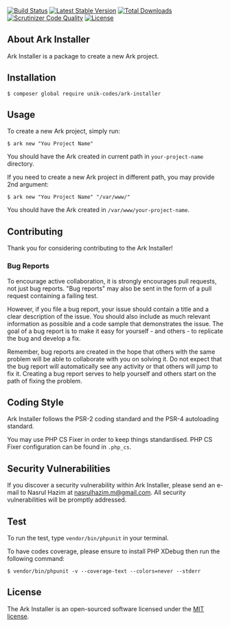 [![Build Status](https://travis-ci.org/unik-codes/ark-installer.svg?branch=master)](https://travis-ci.org/unik-codes/ark-installer) [![Latest Stable Version](https://poser.pugx.org/unik-codes/ark-installer/v/stable)](https://packagist.org/packages/unik-codes/ark-installer) [![Total Downloads](https://poser.pugx.org/unik-codes/ark-installer/downloads)](https://packagist.org/packages/unik-codes/ark-installer) [![Scrutinizer Code Quality](https://scrutinizer-ci.com/g/unik-codes/ark-installer/badges/quality-score.png?b=master)](https://scrutinizer-ci.com/g/unik-codes/ark-installer/?branch=master) [![License](https://poser.pugx.org/unik-codes/ark-installer/license)](https://packagist.org/packages/unik-codes/ark-installer)

## About Ark Installer

Ark Installer is a package to create a new Ark project.

## Installation

```
$ composer global require unik-codes/ark-installer
```

## Usage

To create a new Ark project, simply run:

```
$ ark new "You Project Name"
```

You should have the Ark created in current path in `your-project-name` directory.

If you need to create a new Ark project in different path, you may provide 2nd argument:

```
$ ark new "You Project Name" "/var/www/"
```

You should have the Ark created in `/var/www/your-project-name`.

## Contributing

Thank you for considering contributing to the Ark Installer!

### Bug Reports

To encourage active collaboration, it is strongly encourages pull requests, not just bug reports. "Bug reports" may also be sent in the form of a pull request containing a failing test.

However, if you file a bug report, your issue should contain a title and a clear description of the issue. You should also include as much relevant information as possible and a code sample that demonstrates the issue. The goal of a bug report is to make it easy for yourself - and others - to replicate the bug and develop a fix.

Remember, bug reports are created in the hope that others with the same problem will be able to collaborate with you on solving it. Do not expect that the bug report will automatically see any activity or that others will jump to fix it. Creating a bug report serves to help yourself and others start on the path of fixing the problem.

## Coding Style

Ark Installer follows the PSR-2 coding standard and the PSR-4 autoloading standard. 

You may use PHP CS Fixer in order to keep things standardised. PHP CS Fixer configuration can be found in `.php_cs`.

## Security Vulnerabilities

If you discover a security vulnerability within Ark Installer, please send an e-mail to Nasrul Hazim at nasrulhazim.m@gmail.com. All security vulnerabilities will be promptly addressed.

## Test

To run the test, type `vendor/bin/phpunit` in your terminal.

To have codes coverage, please ensure to install PHP XDebug then run the following command:

```
$ vendor/bin/phpunit -v --coverage-text --colors=never --stderr
```

## License

The Ark Installer is an open-sourced software licensed under the [MIT license](http://opensource.org/licenses/MIT).
